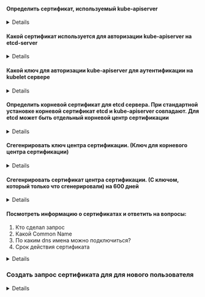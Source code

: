 #### Определить сертификат, используемый kube-apiserver
<details>
 cat /etc/kubernetes/manifests/kube-apiserver.yaml | grep .crt /etc/kubernetes/pki/apiserver.crt
</details>

#### Какой сертификат используется для авторизации kube-apiserver на etcd-server
 <details>
/etc/kubernetes/pki/apiserver-etcd-client.crt
</details>

#### Какой ключ для авторизации kube-apiserver для аутентификации на kubelet сервере
<details> 
/etc/kubernetes/pki/apiserver-kubelet-client.key
</details>

#### Определить корневой сертификат для etcd сервера. При стандартной установке корневой сертификат etcd и kube-apiserver совпадают. Для etcd может быть отдельный корневой центр сертификации
<details>
--etcd-cafile=/etc/kubernetes/pki/etcd/ca.crt
</details>

#### Сгегенрировать ключ центра сертификации. (Ключ для корневого центра сертификации)
<details>
openssl genrsa -out ca.key 2048
</details> 

#### Сгегенрировать сертификат центра сертификации. (С ключом, который только что сгенерировали) на 600 дней
<details>
openssl req -x509 -new -nodes -key ca.key -subj "/CN=kubernetes" -days 600 -out ca.crt  

Возможно, придется закоментировать строку vim /etc/ssl/openssl.cnf  
Обратите внимание на subj. Это common name. Должен быть действительным именем доступным по dns. Иначе не заработает  

RANDFILE   = $ENV::HOME/.rnd  
</details> 


#### Посмотреть информацию о сертификатах и ответить на вопросы:
 1) Кто сделал запрос
 2) Какой Common Name
 3) По каким dns имена можно подключиться?
 4) Срок действия сертификата
<details>
Поля  

Issuer: CN =  

Subject: CN =  

x509v3 Subject Alternative Name:    
  DNS:  

Validity    
   Not Before:  
   Not After:  
</details>

### Создать запрос сертификата для для нового пользователя
<details>
https://kubernetes.io/docs/reference/access-authn-authz/certificate-signing-requests/ 

```bash
openssl genrsa -out myuser.key 2048  
openssl req -new -key myuser.key -out myuser.csr  
```
* Переведем полученный сертификат в Base64 формат  
```bash
cat myuser.csr | base64 | tr -d "\n"  
```
* Закинем в поле request получившийся текст  
``` yaml
---
apiVersion: certificates.k8s.io/v1
kind: CertificateSigningRequest
metadata:
  name: myuser
spec:
  request: base64 text
  signerName: kubernetes.io/kube-apiserver-client  
  usages:
  - client auth
--- 
```
* Выполняем запрос
``` bash
kubectl create -f myfile.yaml
```
* Проверка состояни запроса
``` bash
kubectl get csr
```
* Одобрить запрос сертификата
``` bash
kubectl certificate approve myuser
```
* Удалить запрос
``` bash
kubectl delete csr myuser
```
</detail>
